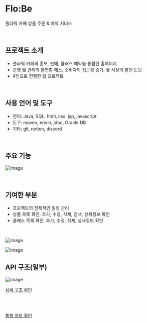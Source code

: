 # Flo:Be
플라워 카페 상품 주문 & 예약 서비스

<br>

## 프로젝트 소개
- 플라워 카페의 홍보, 판매, 클래스 예약을 통합한 홈페이지
- 운영 및 관리의 불편함 해소, 소비자의 접근성 증가, 꽃 시장의 발전 도모
- 4인으로 진행한 팀 프로젝트
  
<br>

## 사용 언어 및 도구
- 언어: Java, SQL, html, css, jsp, javascript    
- 도구: maven, erwin, jdbc, Oracle DB
- 기타: git, notion, discord

<br>
     
## 주요 기능
![image](https://github.com/user-attachments/assets/17174ea8-322d-4f67-bb25-c9083090cd15)

<br>

## 기여한 부분
- 프로젝트의 전체적인 일정 관리
- 상품 목록 확인, 추가, 수정, 삭제, 검색, 상세정보 확인
- 클래스 목록 확인, 추가, 수정, 삭제, 상세정보 확인

<br>

![image](https://github.com/user-attachments/assets/f40bb97a-4af6-4fef-bd2e-cab41a2d276c)

![image](https://github.com/user-attachments/assets/663d3266-16a0-4469-956a-f999334ec86f)


## API 구조(일부)
![image](https://github.com/user-attachments/assets/95682b48-10ad-45e0-ba69-bc300aaecf85)

[상세 구조 확인](https://github.com/user-attachments/files/16216151/01-4.MVC.pdf)

<br>
<br>

[통합 정보 확인](https://github.com/user-attachments/files/16216152/01-4.pdf)
